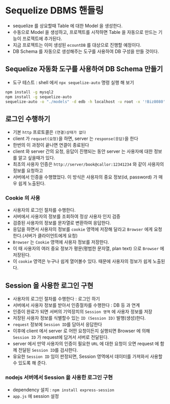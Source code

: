 # Sequelize DBMS 핸들링

- sequelize 를 상요할때 Table 에 대한 Model 을 생성한다.
- 수동으로 Model 을 생성하고, 프로젝트를 시작하면 Table 을 자동으로 만드는 기능이 프로젝트에 추가된다.
- 지금 프로젝트는 이미 생성된 `ecountDB` 를 대상으로 진행할 예정이다.
- DB Schema 를 자동으로 생성해주는 도구를 사용하여 DB 구성을 만들 것이다.

## Sequelize 자동화 도구를 사용하여 DB Schema 만들기

- 도구 테스트 : shell 에서 `npx sequelize-auto` 명령 실행 해 보기

```bash
npm install -g mysql2
npm install -g sequelize-auto
sequelize-auto -o "./models" -d edb -h localhost -u root -x '!Biz8080' -e mysql -l esm
```

## 로그인 수행하기

- 기본 `http` 프로토콜은 `(연결)상태가 없다`
- client 가 `requset(요청)`을 하면, server 는 `response(응답)`을 한다
- 한번의 이 과정이 끝나면 연결이 종료된다
- client 와 server 간의 요청, 응답이 진행되는 동안 server 는 사용자에 대한 정보를 알고 싶을때가 있다.
- 최초의 사용자 인증은 `http://server/book@callor:12341234` 와 같이 사용자의 정보를 요청하고
- 서버에서 인증을 수행했었다. 이 방식은 사용자의 중요 정보(id, password) 가 매우 쉽게 노출된다.

### Cookie 의 사용

- 사용자의 로그인 절차를 수행한다.
- 서버에서 사용자의 정보를 조회하여 정상 사용자 인지 검증
- 검증된 사용자의 정보를 문자열로 변환하여 응답한다.
- 응답을 하면서 사용자의 정보를 `cookie` 영역에 저장해 달라고 `Browser` 에게 요청한다.(서버가 클라이언트에게 요청)
- `Browser` 는 `Cookie` 영역에 사용자 정보를 저장한다.
- 이 때 사용자의 여러 중요 정보가 평문(평범한 문자열, plan text) 으로 `Browser` 에 저장된다.
- 이 `cookie` 영역은 누구나 쉽게 열어볼수 있다. 때문에 사용자의 정보가 쉽게 노출된다.

## Session 을 사용한 로그인 구현

- 사용자의 로그인 절차를 수행한다 : 로그인 하기
- 서버에서 사용자 정보를 받아서 인증절차를 수행한다 : DB 등 과 연계
- 인증이 완료가 되면 서버의 기억장치의 `Session 영역` 에 사용자 정보를 저장
- 저장된 사용자 정보를 식별할수 있는 `ID (Session ID)` 발행(생성)한다.
- `request` 정보에 `Session ID`를 담아서 응답한다
- 이후에 client 에서 server 로 어떤 요청이든지 실행되면 Browser 에 의해 `Session ID` 가 request에 담겨서 서버로 전달된다.
- server 에서 만약 사용자의 인증이 필요한 `URL` 에 대한 요청이 오면 request 에 함께 전달된 `Session ID`를 검사한다.
- 유요한 `Session ID` 임이 판정되면, Session 영역에서 데이터를 가져와서 사용할 수 있도록 해 준다.

### nodejs 서버에서 Session 을 사용한 로그인 구현

- dependency 설치 : `npm install express-session`
- `app.js` 에 session 설정
